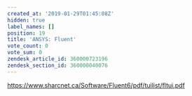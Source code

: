 ```yaml
---
created_at: '2019-01-29T01:45:08Z'
hidden: true
label_names: []
position: 19
title: 'ANSYS: Fluent'
vote_count: 0
vote_sum: 0
zendesk_article_id: 360000723196
zendesk_section_id: 360000040076
---
```


https://www.sharcnet.ca/Software/Fluent6/pdf/tuilist/fltui.pdf
